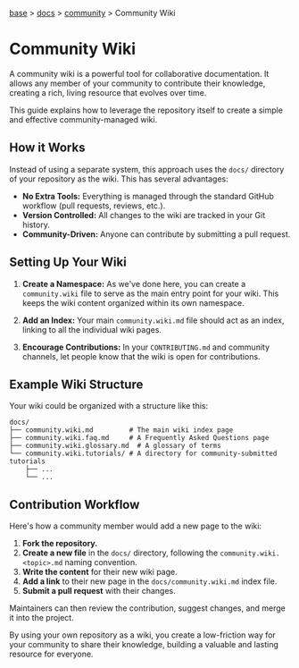 [base](../../README.md) > [docs](../README.md) > [community](./community.md) > Community Wiki

# Community Wiki

A community wiki is a powerful tool for collaborative documentation.
It allows any member of your community to contribute their knowledge, creating a
rich, living resource that evolves over time.

This guide explains how to leverage the repository itself to create a simple
and effective community-managed wiki.

## How it Works

Instead of using a separate system, this approach uses the `docs/` directory of
your repository as the wiki.
This has several advantages:

-   **No Extra Tools:** Everything is managed through the standard GitHub
    workflow (pull requests, reviews, etc.).
-   **Version Controlled:** All changes to the wiki are tracked in your Git
    history.
-   **Community-Driven:** Anyone can contribute by submitting a pull request.

## Setting Up Your Wiki

1.  **Create a Namespace:** As we've done here, you can create a `community.wiki`
    file to serve as the main entry point for your wiki.
    This keeps the wiki content organized within its own namespace.

2.  **Add an Index:** Your main `community.wiki.md` file should act as an index,
    linking to all the individual wiki pages.

3.  **Encourage Contributions:** In your `CONTRIBUTING.md` and community
    channels, let people know that the wiki is open for contributions.

## Example Wiki Structure

Your wiki could be organized with a structure like this:

```
docs/
├── community.wiki.md         # The main wiki index page
├── community.wiki.faq.md     # A Frequently Asked Questions page
├── community.wiki.glossary.md  # A glossary of terms
└── community.wiki.tutorials/ # A directory for community-submitted tutorials
    ├── ...
    └── ...
```

## Contribution Workflow

Here's how a community member would add a new page to the wiki:

1.  **Fork the repository.**
2.  **Create a new file** in the `docs/` directory, following the
    `community.wiki.<topic>.md` naming convention.
3.  **Write the content** for their new wiki page.
4.  **Add a link** to their new page in the `docs/community.wiki.md` index file.
5.  **Submit a pull request** with their changes.

Maintainers can then review the contribution, suggest changes, and merge it
into the project.

By using your own repository as a wiki, you create a low-friction way for your
community to share their knowledge, building a valuable and lasting resource for
everyone.
